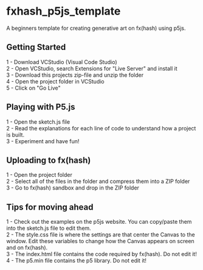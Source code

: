# fxhash_p5js_template
A beginners template for creating generative art on fx(hash) using p5js. </br>


<h2>Getting Started</h2>

1 - Download VCStudio (Visual Code Studio) </br>
2 - Open VCStudio, search Extensions for "Live Server" and install it </br>
3 - Download this projects zip-file and unzip the folder </br>
4 - Open the project folder in VCStudio </br>
5 - Click on "Go Live" </br>

<h2>Playing with P5.js</h2>

1 - Open the sketch.js file <br>
2 - Read the explanations for each line of code to understand how a project is built. <br>
3 - Experiment and have fun! </br>

<h2>Uploading to fx(hash)</h2>
1 - Open the project folder </br>
2 - Select all of the files in the folder and compress them into a ZIP folder </br>
3 - Go to fx(hash) sandbox and drop in the ZIP folder </br>

<h2>Tips for moving ahead</h2>
1 - Check out the examples on the p5js website. You can copy/paste them into the sketch.js file to edit them. </br>
2 - The style.css file is where the settings are that center the Canvas to the window. Edit these variables to change how the Canvas appears on screen and on fx(hash). </br>
3 - The index.html file contains the code required by fx(hash). Do not edit it! </br>
4 - The p5.min file contains the p5 library. Do not edit it! </br>
